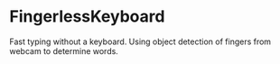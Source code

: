 # FingerlessKeyboard
Fast typing without a keyboard. Using object detection of fingers from webcam to determine words.
